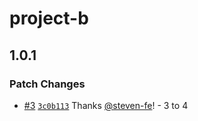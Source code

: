 # project-b

## 1.0.1

### Patch Changes

- [#3](https://github.com/steven-fe/monorepo-test/pull/3) [`3c0b113`](https://github.com/steven-fe/monorepo-test/commit/3c0b113e4eee8a556420940d68abb8062407ab4c) Thanks [@steven-fe](https://github.com/steven-fe)! - 3 to 4
